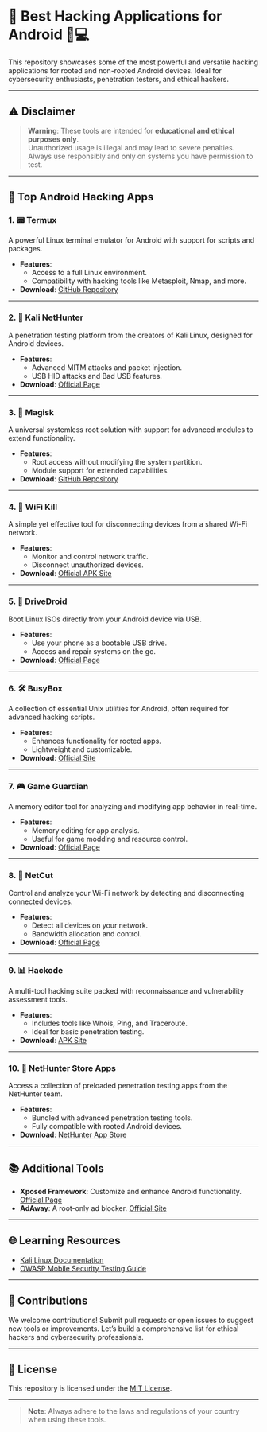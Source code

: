 
# 🚀 Best Hacking Applications for Android 📱💻  

This repository showcases some of the most powerful and versatile hacking applications for rooted and non-rooted Android devices. Ideal for cybersecurity enthusiasts, penetration testers, and ethical hackers.  

---

## ⚠️ Disclaimer  
> **Warning**: These tools are intended for **educational and ethical purposes only**.  
> Unauthorized usage is illegal and may lead to severe penalties. Always use responsibly and only on systems you have permission to test.  

---

## 🔧 Top Android Hacking Apps  

### 1. **📟 Termux**  
A powerful Linux terminal emulator for Android with support for scripts and packages.  
- **Features**:  
  - Access to a full Linux environment.  
  - Compatibility with hacking tools like Metasploit, Nmap, and more.  
- **Download**: [GitHub Repository](https://github.com/termux/termux-app)  

---

### 2. **🐉 Kali NetHunter**  
A penetration testing platform from the creators of Kali Linux, designed for Android devices.  
- **Features**:  
  - Advanced MITM attacks and packet injection.  
  - USB HID attacks and Bad USB features.  
- **Download**: [Official Page](https://www.kali.org/get-kali/#kali-mobile)  

---

### 3. **🔐 Magisk**  
A universal systemless root solution with support for advanced modules to extend functionality.  
- **Features**:  
  - Root access without modifying the system partition.  
  - Module support for extended capabilities.  
- **Download**: [GitHub Repository](https://github.com/topjohnwu/Magisk)  

---

### 4. **📡 WiFi Kill**  
A simple yet effective tool for disconnecting devices from a shared Wi-Fi network.  
- **Features**:  
  - Monitor and control network traffic.  
  - Disconnect unauthorized devices.  
- **Download**: [Official APK Site](https://wifikillapk.com/)  

---

### 5. **💽 DriveDroid**  
Boot Linux ISOs directly from your Android device via USB.  
- **Features**:  
  - Use your phone as a bootable USB drive.  
  - Access and repair systems on the go.  
- **Download**: [Official Page](https://softwarebakery.com/projects/drivedroid)  

---

### 6. **🛠 BusyBox**  
A collection of essential Unix utilities for Android, often required for advanced hacking scripts.  
- **Features**:  
  - Enhances functionality for rooted apps.  
  - Lightweight and customizable.  
- **Download**: [Official Site](https://busybox.net/)  

---

### 7. **🎮 Game Guardian**  
A memory editor tool for analyzing and modifying app behavior in real-time.  
- **Features**:  
  - Memory editing for app analysis.  
  - Useful for game modding and resource control.  
- **Download**: [Official Page](https://gameguardian.net/)  

---

### 8. **🔗 NetCut**  
Control and analyze your Wi-Fi network by detecting and disconnecting connected devices.  
- **Features**:  
  - Detect all devices on your network.  
  - Bandwidth allocation and control.  
- **Download**: [Official Page](https://arcai.com/netcut-for-android/)  

---

### 9. **📊 Hackode**  
A multi-tool hacking suite packed with reconnaissance and vulnerability assessment tools.  
- **Features**:  
  - Includes tools like Whois, Ping, and Traceroute.  
  - Ideal for basic penetration testing.  
- **Download**: [APK Site](https://apkpure.com/hackode/com.security.hackode)  

---

### 10. **🛒 NetHunter Store Apps**  
Access a collection of preloaded penetration testing apps from the NetHunter team.  
- **Features**:  
  - Bundled with advanced penetration testing tools.  
  - Fully compatible with rooted Android devices.  
- **Download**: [NetHunter App Store](https://store.nethunter.com/)  

---

## 📚 Additional Tools  
- **Xposed Framework**: Customize and enhance Android functionality. [Official Page](https://repo.xposed.info/)  
- **AdAway**: A root-only ad blocker. [Official Site](https://adaway.org/)  

---

## 🌐 Learning Resources  
- [Kali Linux Documentation](https://www.kali.org/docs/)  
- [OWASP Mobile Security Testing Guide](https://owasp.org/www-project-mobile-security-testing-guide/)  

---

## 🙌 Contributions  
We welcome contributions! Submit pull requests or open issues to suggest new tools or improvements. Let’s build a comprehensive list for ethical hackers and cybersecurity professionals.  

---

## 📜 License  
This repository is licensed under the [MIT License](LICENSE).  

---

> **Note**: Always adhere to the laws and regulations of your country when using these tools.  
